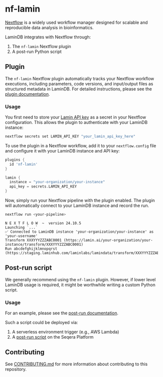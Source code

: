 # nf-lamin

[Nextflow](https://www.nextflow.io/) is a widely used workflow manager designed for scalable and reproducible data analysis in bioinformatics.

LaminDB integrates with Nextflow through:

1. The `nf-lamin` Nextflow plugin
2. A post-run Python script

## Plugin

The `nf-lamin` Nextflow plugin automatically tracks your Nextflow workflow executions, including parameters, code versions, and input/output files as structured metadata in LaminDB.
For detailed instructions, please see the [plugin documentation](https://docs.lamin.ai/nextflow-plugin).

### Usage

You first need to store your [Lamin API key](https://lamin.ai/settings) as a secret in your Nextflow configuration.
This allows the plugin to authenticate with your LaminDB instance:

```bash
nextflow secrets set LAMIN_API_KEY "your_lamin_api_key_here"
```

To use the plugin in a Nextflow workflow, add it to your `nextflow.config` file and configure it with your LaminDB instance and API key:

```groovy
plugins {
  id 'nf-lamin'
}

lamin {
  instance = "your-organization/your-instance"
  api_key = secrets.LAMIN_API_KEY
}
```

Now, simply run your Nextflow pipeline with the plugin enabled.
The plugin will automatically connect to your LaminDB instance and record the run.

```bash
nextflow run <your-pipeline>
```

    N E X T F L O W  ~  version 24.10.5
    Launching `...`
    ✅ Connected to LaminDB instance 'your-organization/your-instance' as 'your-username'
    Transform XXXYYYZZZABC0001 (https://lamin.ai/your-organization/your-instance/transform/XXXYYYZZZABC0001)
    Run abcdefghijklmnopqrst (https://staging.laminhub.com/laminlabs/lamindata/transform/XXXYYYZZZABC0001/abcdefghijklmnopqrst)

## Post-run script

We generally recommend using the `nf-lamin` plugin.
However, if lower level LaminDB usage is required, it might be worthwhile writing a custom Python script.

### Usage

For an example, please see the [post-run documentation](https://docs.lamin.ai/nextflow-plugin).

Such a script could be deployed via:

1. A serverless environment trigger (e.g., AWS Lambda)
2. A [post-run script](https://docs.seqera.io/platform-cloud/launch/advanced#pre-and-post-run-scripts) on the Seqera Platform

## Contributing

See [CONTRIBUTING.md](CONTRIBUTING.md) for more information about contributing to this repository.
